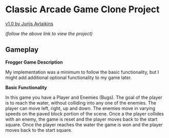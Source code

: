 # Classic Arcade Game Clone Project
[v1.0 by Jurijs Avtaikins](https://javta.github.io/Udacity-arcade-game/)

*(follow the above link to view the project)*

## Gameplay

**Frogger Game Description**

My implementation was a minimum to follow the basic functionality, but I might add additional optional functionality to my game later.

**Basic Functionality**

In this game you have a Player and Enemies (Bugs). The goal of the player is to reach the water, without colliding into any one of the enemies. The player can move left, right, up and down. The enemies move in varying speeds on the paved block portion of the scene. Once a the player collides with an enemy, the game is reset and the player moves back to the start square. Once the player reaches the water the game is won and the player moves back to the start square.
